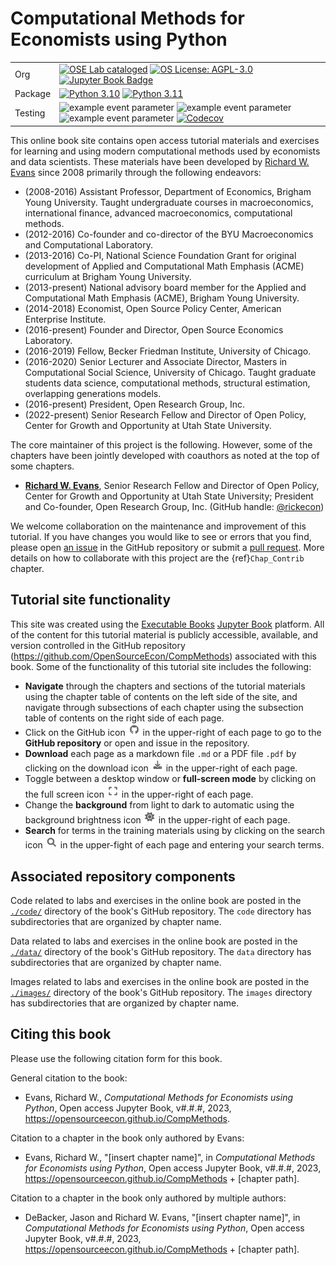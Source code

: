 # Computational Methods for Economists using Python

| | |
| --- | --- |
| Org | [![OSE Lab cataloged](https://img.shields.io/badge/OSE%20Lab-catalogued-critical)](https://github.com/OpenSourceEcon) [![OS License: AGPL-3.0](https://img.shields.io/badge/OS%20License-AGPL%203.0-yellow)](https://github.com/OpenSourceEcon/CompMethods/blob/main/LICENSE) [![Jupyter Book Badge](https://jupyterbook.org/badge.svg)](https://opensourceecon.github.io/CompMethods/) |
| Package | [![Python 3.10](https://img.shields.io/badge/python-3.10-blue.svg)](https://www.python.org/downloads/release/python-31013/) [![Python 3.11](https://img.shields.io/badge/python-3.11-blue.svg)](https://www.python.org/downloads/release/python-3115/) |
| Testing | ![example event parameter](https://github.com/OpenSourceEcon/CompMethods/actions/workflows/build_and_test.yml/badge.svg?branch=main) ![example event parameter](https://github.com/OpenSourceEcon/CompMethods/actions/workflows/deploy_docs.yml/badge.svg?branch=main) ![example event parameter](https://github.com/OpenSourceEcon/CompMethods/actions/workflows/check_format.yml/badge.svg?branch=main) [![Codecov](https://codecov.io/gh/OpenSourceEcon/CompMethods/branch/main/graph/badge.svg)](https://codecov.io/gh/OpenSourceEcon/compmethods) |

This online book site contains open access tutorial materials and exercises for learning and using modern computational methods used by economists and data scientists. These materials have been developed by [Richard W. Evans](https://sites.google.com/site/rickecon) since 2008 primarily through the following endeavors:
* (2008-2016) Assistant Professor, Department of Economics, Brigham Young University. Taught undergraduate courses in macroeconomics, international finance, advanced macroeconomics, computational methods.
* (2012-2016) Co-founder and co-director of the BYU Macroeconomics and Computational Laboratory.
* (2013-2016) Co-PI, National Science Foundation Grant for original development of Applied and Computational Math Emphasis (ACME) curriculum at Brigham Young University.
* (2013-present) National advisory board member for the Applied and Computational Math Emphasis (ACME), Brigham Young University.
* (2014-2018) Economist, Open Source Policy Center, American Enterprise Institute.
* (2016-present) Founder and Director, Open Source Economics Laboratory.
* (2016-2019) Fellow, Becker Friedman Institute, University of Chicago.
* (2016-2020) Senior Lecturer and Associate Director, Masters in Computational Social Science, University of Chicago. Taught graduate students data science, computational methods, structural estimation, overlapping generations models.
* (2016-present) President, Open Research Group, Inc.
* (2022-present) Senior Research Fellow and Director of Open Policy, Center for Growth and Opportunity at Utah State University.

The core maintainer of this project is the following. However, some of the chapters have been jointly developed with coauthors as noted at the top of some chapters.
* [**Richard W. Evans**](https://sites.google.com/site/rickecon), Senior Research Fellow and Director of Open Policy, Center for Growth and Opportunity at Utah State University; President and Co-founder, Open Research Group, Inc. (GitHub handle: [@rickecon](https://github.com/rickecon))

We welcome collaboration on the maintenance and improvement of this tutorial. If you have changes you would like to see or errors that you find, please open [an issue](https://github.com/OpenSourceEcon/CompMethods/issues) in the GitHub repository or submit a [pull request](https://github.com/OpenSourceEcon/CompMethods/pulls). More details on how to collaborate with this project are the {ref}`Chap_Contrib` chapter.


## Tutorial site functionality
This site was created using the [Executable Books](https://executablebooks.org/) [Jupyter Book](https://jupyterbook.org/) platform. All of the content for this tutorial material is publicly accessible, available, and version controlled in the GitHub repository (https://github.com/OpenSourceEcon/CompMethods) associated with this book. Some of the functionality of this tutorial site includes the following:
* **Navigate** through the chapters and sections of the tutorial materials using the chapter table of contents on the left side of the site, and navigate through subsections of each chapter using the subsection table of contents on the right side of each page.
* Click on the GitHub icon <img src="./images/icon_GitHub.png" width="20px"> in the upper-right of each page to go to the **GitHub repository** or open and issue in the repository.
* **Download** each page as a markdown file `.md` or a PDF file `.pdf` by clicking on the download icon <img src="./images/icon_download.png" width="20px"> in the upper-right of each page.
* Toggle between a desktop window or **full-screen mode** by clicking on the full screen icon <img src="./images/icon_fullscreen.png" width="20px"> in the upper-right of each page.
* Change the **background** from light to dark to automatic using the background brightness icon <img src="./images/icon_background.png" width="20px"> in the upper-right of each page.
* **Search** for terms in the training materials using by clicking on the search icon <img src="./images/icon_search.png" width="20px"> in the upper-fight of each page and entering your search terms.


## Associated repository components
Code related to labs and exercises in the online book are posted in the [`./code/`](https://github.com/OpenSourceEcon/CompMethods/tree/main/code) directory of the book's GitHub repository. The `code` directory has subdirectories that are organized by chapter name.

Data related to labs and exercises in the online book are posted in the [`./data/`](https://github.com/OpenSourceEcon/CompMethods/tree/main/data) directory of the book's GitHub repository. The `data` directory has subdirectories that are organized by chapter name.

Images related to labs and exercises in the online book are posted in the [`./images/`](https://github.com/OpenSourceEcon/CompMethods/tree/main/images) directory of the book's GitHub repository. The `images` directory has subdirectories that are organized by chapter name.


## Citing this book
Please use the following citation form for this book.

General citation to the book:
* Evans, Richard W., *Computational Methods for Economists using Python*, Open access Jupyter Book, v#.#.#, 2023, https://opensourceecon.github.io/CompMethods.

Citation to a chapter in the book only authored by Evans:
* Evans, Richard W., "[insert chapter name]", in *Computational Methods for Economists using Python*, Open access Jupyter Book, v#.#.#, 2023, https://opensourceecon.github.io/CompMethods + [chapter path].

Citation to a chapter in the book only authored by multiple authors:
* DeBacker, Jason and Richard W. Evans, "[insert chapter name]", in *Computational Methods for Economists using Python*, Open access Jupyter Book, v#.#.#, 2023, https://opensourceecon.github.io/CompMethods + [chapter path].
